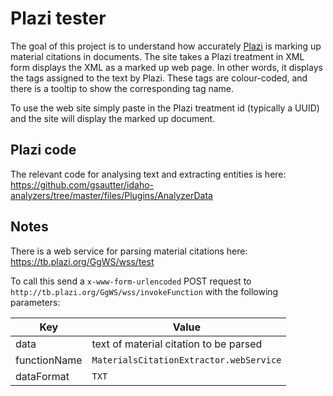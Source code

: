 # Plazi tester

The goal of this project is to understand how accurately [Plazi](http://plazi.org) is marking up material citations in documents. The site takes a Plazi treatment in XML form displays the XML as a marked up web page. In other words, it displays the tags assigned to the text by Plazi. These tags are colour-coded, and there is a tooltip to show the corresponding tag name. 

To use the web site simply paste in the Plazi treatment id (typically a UUID) and the site will display the marked up document.

## Plazi code

The relevant code for analysing text and extracting entities is here: https://github.com/gsautter/idaho-analyzers/tree/master/files/Plugins/AnalyzerData

## Notes

There is a web service for parsing material citations here: https://tb.plazi.org/GgWS/wss/test

To call this send a `x-www-form-urlencoded` POST request to `http://tb.plazi.org/GgWS/wss/invokeFunction` with the following parameters:

Key | Value
--|--
data | text of material citation to be parsed
functionName | `MaterialsCitationExtractor.webService`
dataFormat | `TXT` 


